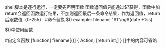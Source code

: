 shell脚本是逐行运行，一定要先声明函数
函数返回值只能通过$?获得，函数中加return会返回函数运行结果，不加则返回最后一条命令结果，作为返回值，return后跟数值（0-255）
#命令替换
$()
example:
filename:"$1"_log_$(date +%s)

$()中使用函数

#自定义函数
[function] filename[()]
{
	Action;
	[return int;]
}
[]中的内容可省略

